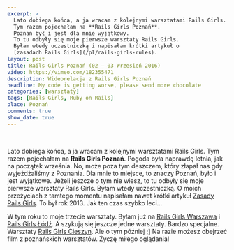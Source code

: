 ```yaml
---
excerpt: >
  Lato dobiega końca, a ja wracam z kolejnymi warsztatami Rails Girls.
  Tym razem pojechałam na **Rails Girls Poznań**.
  Poznań był i jest dla mnie wyjątkowy.
  To tu odbyły się moje pierwsze warsztaty Rails Girls.
  Byłam wtedy uczestniczką i napisałam krótki artykuł o
  [zasadach Rails Girls](/pl/rails-girls-rules).
layout: post
title: Rails Girls Poznań (02 – 03 Wrzesień 2016)
video: https://vimeo.com/182355471
description: Wideorelacja z Rails Girls Poznań
headline: My code is getting worse, please send more chocolate
categories: [warsztaty]
tags: [Rails Girls, Ruby on Rails]
place: Poznań
comments: true
show_date: true
---
```


<br>

Lato dobiega końca, a ja wracam z kolejnymi warsztatami Rails Girls. Tym razem pojechałam na **Rails Girls Poznań**. Pogoda była naprawdę letnia, jak na początek września. No, może poza tym deszczem, który złapał nas gdy wyjeżdżaliśmy z Poznania. Dla mnie to miejsce, to znaczy Poznań, było i jest wyjątkowe. Jeżeli jeszcze o tym nie wiesz, to tu odbyły się moje pierwsze warsztaty Rails Girls. Byłam wtedy uczestniczką. O moich przeżyciach z tamtego momentu napisałam nawet krótki artykuł [Zasady Rails Girls]({{site.baseurl}}/rails-girls-rules "Rails Girls Poznań - Ja jako uczestniczka"). To był rok 2013. Jak ten czas szybko leci...

W tym roku to moje trzecie warsztaty. Byłam już na [Rails Girls Warszawa]({{site.baseurl}}/rails-girls-warsaw-2016 "Rails Girls Warsaw - wideorelacja") i [Rails Girls Łódź]({{site.baseurl}}/rails-girls-lodz "Rails Girls Łódź - wideorelacja"). A szykują się jeszcze jedne warsztaty. Bardzo specjalne. Warsztaty [Rails Girls Cieszyn]({{site.baseurl}}/rails-girls-cieszyn "Rails Girls Cieszyn"). Ale o tym później ;] Na razie możesz obejrzeć film z poznańskich warsztatów. Życzę miłego oglądania!
